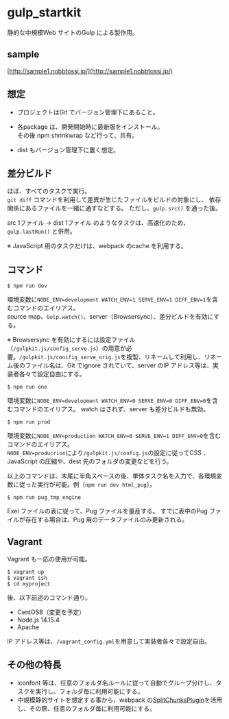 # gulp_startkit

静的な中規模Web サイトのGulp による製作用。

## sample

[http://sample1.nobbtossi.jp/](http://sample1.nobbtossi.jp/)

## 想定

- プロジェクトはGit でバージョン管理下にあること。

- 各package は、開発開始時に最新版をインストール。  
その後 npm shrinkwrap など行って、共有。

- dist もバージョン管理下に置く想定。

## 差分ビルド

ほぼ、すべてのタスクで実行。  
`git diff` コマンドを利用して差異が生じたファイルをビルドの対象にし、 依存関係にあるファイルを一緒に通すなどする。
ただし、`gulp.src()` を通った後。

src 1ファイル → dist 1ファイル のようなタスクは、高速化のため、`gulp.lastRun()` と併用。  

※ JavaScript 用のタスクだけは、webpack のcache を利用する。

## コマンド

```
$ npm run dev
```

環境変数に` NODE_ENV=development WATCH_ENV=1 SERVE_ENV=1 DIFF_ENV=1 `を含むコマンドのエイリアス。  
source map、`Gulp.watch()`、server（Browsersync）、差分ビルドを有効にする。

※ Browsersync を有効にするには設定ファイル（`/gulpkit.js/config_serve.js`）の用意が必要。`/gulpkit.js/conifig_serve_orig.js`を複製、リネームして利用し、リネーム後のファイル名は、Git でignore されていて、server のIP アドレス等は、実装者各々で設定自由にする。
```
$ npm run one
```
環境変数に`NODE_ENV=development WATCH_ENV=0 SERVE_ENV=0 DIFF_ENV=0`を含むコマンドのエイリアス。
watch はされず、server も差分ビルドも無効。

```
$ npm run prod
```
環境変数に`NODE_ENV=production WATCH_ENV=0 SERVE_ENV=1 DIFF_ENV=0`を含むコマンドのエイリアス。  
`NODE_ENV=producrion`により`/gulpkit.js/config.js`の設定に従ってCSS 、JavaScript の圧縮や、dest 先のフォルダの変更などを行う。  

以上のコマンドは、末尾に半角スペースの後、単体タスク名を入力で、各環境変数に従った実行が可能。例（`npm run dev html_pug`）。  

```
$ npm run pug_tmp_engine
```
Exel ファイルの表に従って、Pug ファイルを量産する。
すでに表中のPug ファイルが存在する場合は、Pug 用のデータファイルのみ更新される。

## Vagrant

Vagrant も一応の使用が可能。
```
$ vagrant up
$ vagrant ssh
$ cd myproject
```
後、以下前述のコマンド通り。

- CentOS8（変更を予定）
- Node.js 14.15.4
- Apache

IP アドレス等は、`/vagrant_config.yml`を用意して実装者各々で設定自由｡

## その他の特長

- iconfont 等は、任意のフォルダ名ルールに従って自動でグループ分けし、タスクを実行し、フォルダ毎に利用可能にする。
- 中規模静的サイトを想定する事から、webpack の[SplitChunksPlugin](https://webpack.js.org/plugins/split-chunks-plugin/)を活用し、その際、任意のフォルダ毎に利用可能にする。

